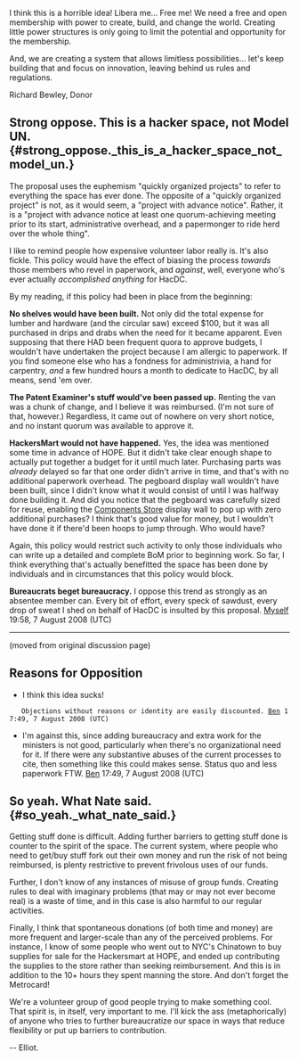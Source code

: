 I think this is a horrible idea! Libera me... Free me! We need a free
and open membership with power to create, build, and change the world.
Creating little power structures is only going to limit the potential
and opportunity for the membership.

And, we are creating a system that allows limitless possibilities...
let's keep building that and focus on innovation, leaving behind us
rules and regulations.

Richard Bewley, Donor

## Strong oppose. This is a hacker space, not Model UN. {#strong_oppose._this_is_a_hacker_space_not_model_un.}

The proposal uses the euphemism "quickly organized projects" to refer to
everything the space has ever done. The opposite of a "quickly organized
project" is not, as it would seem, a "project with advance notice".
Rather, it is a "project with advance notice at least one
quorum-achieving meeting prior to its start, administrative overhead,
and a papermonger to ride herd over the whole thing".

I like to remind people how expensive volunteer labor really is. It's
also fickle. This policy would have the effect of biasing the process
*towards* those members who revel in paperwork, and *against*, well,
everyone who's ever actually *accomplished anything* for HacDC.

By my reading, if this policy had been in place from the beginning:

**No shelves would have been built.** Not only did the total expense for
lumber and hardware (and the circular saw) exceed \$100, but it was all
purchased in drips and drabs when the need for it became apparent. Even
supposing that there HAD been frequent quora to approve budgets, I
wouldn't have undertaken the project because I am allergic to paperwork.
If you find someone else who has a fondness for administrivia, a hand
for carpentry, *and* a few hundred hours a month to dedicate to HacDC,
by all means, send 'em over.

**The Patent Examiner's stuff would've been passed up.** Renting the van
was a chunk of change, and I believe it was reimbursed. (I'm not sure of
that, however.) Regardless, it came out of nowhere on very short notice,
and no instant quorum was available to approve it.

**HackersMart would not have happened.** Yes, the idea was mentioned
some time in advance of HOPE. But it didn't take clear enough shape to
actually put together a budget for it until much later. Purchasing parts
was *already* delayed so far that one order didn't arrive in time, and
that's with no additional paperwork overhead. The pegboard display wall
wouldn't have been built, since I didn't know what it would consist of
until I was halfway done building it. And did you notice that the
pegboard was carefully sized for reuse, enabling the [Components
Store](Components_Store) display wall to pop up with zero
additional purchases? I think that's good value for money, but I
wouldn't have done it if there'd been hoops to jump through. Who would
have?

Again, this policy would restrict such activity to only those
individuals who can write up a detailed and complete BoM prior to
beginning work. So far, I think everything that's actually benefitted
the space has been done by individuals and in circumstances that this
policy would block.

**Bureaucrats beget bureaucracy.** I oppose this trend as strongly as an
absentee member can. Every bit of effort, every speck of sawdust, every
drop of sweat I shed on behalf of HacDC is insulted by this proposal.
[Myself](User:Myself) 19:58, 7 August 2008 (UTC)

------------------------------------------------------------------------

(moved from original discussion page)

## Reasons for Opposition

-   I think this idea sucks!

`   Objections without reasons or identity are easily discounted. `[`Ben`](User:Ben)` 17:49, 7 August 2008 (UTC)`

-   I'm against this, since adding bureaucracy and extra work for the
    ministers is not good, particularly when there's no organizational
    need for it. If there were any substantive abuses of the current
    processes to cite, then something like this could makes sense.
    Status quo and less paperwork FTW. [Ben](User:Ben) 17:49,
    7 August 2008 (UTC)

## So yeah. What Nate said. {#so_yeah._what_nate_said.}

Getting stuff done is difficult. Adding further barriers to getting
stuff done is counter to the spirit of the space. The current system,
where people who need to get/buy stuff fork out their own money and run
the risk of not being reimbursed, is plenty restrictive to prevent
frivolous uses of our funds.

Further, I don't know of any instances of misuse of group funds.
Creating rules to deal with imaginary problems (that may or may not ever
become real) is a waste of time, and in this case is also harmful to our
regular activities.

Finally, I think that spontaneous donations (of both time and money) are
more frequent and larger-scale than any of the perceived problems. For
instance, I know of some people who went out to NYC's Chinatown to buy
supplies for sale for the Hackersmart at HOPE, and ended up contributing
the supplies to the store rather than seeking reimbursement. And this is
in addition to the 10+ hours they spent manning the store. And don't
forget the Metrocard!

We're a volunteer group of good people trying to make something cool.
That spirit is, in itself, very important to me. I'll kick the ass
(metaphorically) of anyone who tries to further bureaucratize our space
in ways that reduce flexibility or put up barriers to contribution.

-- Elliot.
